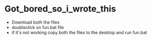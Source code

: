 # Got_bored_so_i_wrote_this

- Download both the files
- doubleclick on fun.bat file
- if it's not working copy both the files to the desktop and run fun.bat

